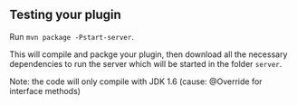 Testing your plugin
-------------------

Run `mvn package -Pstart-server`.

This will compile and packge your plugin, then download all the necessary dependencies to run the server which will be started in the folder `server`.


Note: the code will only compile with JDK 1.6 (cause: @Override for interface methods)
